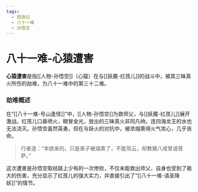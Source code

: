 ```yaml
---
tags:
  - 西游记
  - 八十一难
  - 孙悟空
---
```

# 八十一难-心猿遭害

**心猿遭害**是指[[人物-孙悟空]]（心猿）在与[[妖魔-红孩儿]]的战斗中，被其三昧真火所伤的劫难，为八十一难中的第三十二难。

### **劫难概述**
在“[[八十一难-号山逢怪]]”中，[[人物-孙悟空]]为救师父，与[[妖魔-红孩儿]]展开激战。红孩儿口鼻喷火，眼冒金光，放出的三昧真火非同凡响，连四海龙王的水也无法浇灭。孙悟空虽然英勇，但在与妖火的对抗中，被浓烟熏得火气攻心，几乎丧命。
> 行者道：“本欲来的，只是弟子被烟熏了，不能驾云，却教猪八戒曾请菩萨。”

这次遭害是孙悟空取经路上少有的一次惨败，不仅未能救出师父，自身也受到了极大的伤害，充分显示了红孩儿的强大实力，并直接引出了“[[八十一难-请圣降妖]]”的情节。
